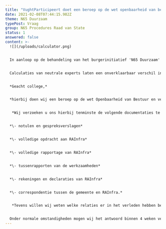 ```yaml
---
title: "VughtParticipeert doet een beroep op de wet openbaarheid van bestuur (WOB) "
date: 2021-02-08T07:44:15.982Z
theme: N65 Duurzaam
typePost: Vraag
group: N65 Procedures Raad van State
status: 1
answered: false
content: >-
  ![](/uploads/calculator.png)


  In aanloop op de behandeling van het burgerinitiatief 'N65 Duurzaam' tijdens de gemeenteraadsvergadering op 14 mei vorig jaar, heeft de wethouder een calculatie laten maken om aan te tonen dat een tunnel onbetaalbaar zou zijn.


  Calculaties van neutrale experts laten een onverklaarbaar verschil in de kosten zien, waarbij de calculatie van de wethouder bijna tweemaal zo hoog is. Daarom heeft VughtParticipeert verschillende keren om nadere informatie van de wethouder gevraagd. Nadat deze vragen tweemaal niet of ontwijkend werden beantwoord, is besloten een beroep te doen op de wet openbaarheid van bestuur (WOB). Dit verzoek is alsvolgt:


  *Geacht college,*


  *hierbij doen wij een beroep op de wet Openbaarheid van Bestuur en verzoeken u ons alle informaties te verstrekken met betrekking tot de tunnelcalculatie van het bedrijf RAInfra in aanloop op de gemeenteraadsvergadering van 14 mei 2020.*


   *Wij verzoeken u ons hierbij tenminste de volgende documentaties te verstrekken:*


  *\- notulen en gespreksverslagen*


  *\- volledige opdracht aan RAInfra*


  *\- volledige rapportage van RAInfra*


  *\- tussenrapporten van de werkzaamheden*


  *\- rekeningen en declaraties van RAInfra*


  *\- correspondentie tussen de gemeente en RAInfra.*


   *Tevens willen wij weten welke relaties er in het verleden hebben bestaan tussen de gemeente en RAInfra alsmede de relaties met medewerkers van RAInfra die aan deze rapportage hebben meegewerkt.* 


  Onder normale omstandigheden mogen wij het antwoord binnen 4 weken verwachten. Het antwoord zullen wij uitvoerig analyseren en resultaten hier publiceren.
---
```

